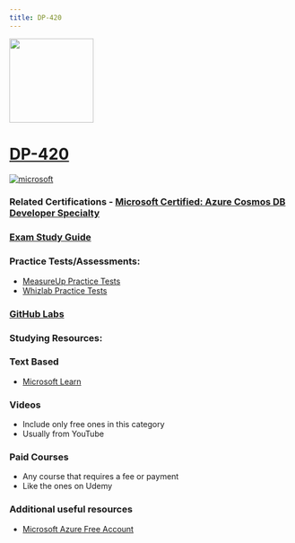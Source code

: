 ```yaml
---
title: DP-420
---
```


<img src="/dp-420.png" width="150" height="150">

# [DP-420](https://learn.microsoft.com/certifications/exams/dp-420)

<a href='https://learn.microsoft.com/en-us/certifications/browse/?type=specialty' target="_blank"><img alt='microsoft' src='https://img.shields.io/badge/specialty-100000?style=for-the-badge&logo=microsoft&logoColor=white&labelColor=0078D4&color=212221'/></a>

### Related Certifications - [Microsoft Certified: Azure Cosmos DB Developer Specialty](https://learn.microsoft.com/en-us/certifications/azure-cosmos-db-developer-specialty)

### [Exam Study Guide](https://aka.ms/dp420-studyguide)

### Practice Tests/Assessments:
- [MeasureUp Practice Tests](https://www.measureup.com/microsoft-practice-test-dp-420-designing-and-implementing-cloud-native-applications-using-microsoft-azure-cosmos-db.html#44)
- [Whizlab Practice Tests](https://www.whizlabs.com/microsoft-azure-certification-dp-420/)

### [GitHub Labs](https://github.com/MicrosoftLearning/dp-420-cosmos-db-dev)

### Studying Resources:

### Text Based
- [Microsoft Learn](https://learn.microsoft.com/certifications/exams/dp-420)

### Videos
- Include only free ones in this category
- Usually from YouTube

### Paid Courses
- Any course that requires a fee or payment
- Like the ones on Udemy
### Additional useful resources
- [Microsoft Azure Free Account](https://azure.microsoft.com/en-us/offers/ms-azr-0044p)

